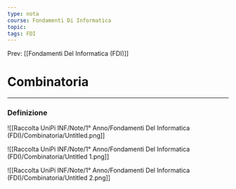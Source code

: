 ```yaml
---
type: nota
course: Fondamenti Di Informatica
topic: 
tags: FDI
---
```


Prev: [[Fondamenti Del Informatica (FDI)]]

# Combinatoria
---

### Definizione

![[Raccolta UniPi INF/Note/1° Anno/Fondamenti Del Informatica (FDI)/Combinatoria/Untitled.png]]

![[Raccolta UniPi INF/Note/1° Anno/Fondamenti Del Informatica (FDI)/Combinatoria/Untitled 1.png]]

![[Raccolta UniPi INF/Note/1° Anno/Fondamenti Del Informatica (FDI)/Combinatoria/Untitled 2.png]]

